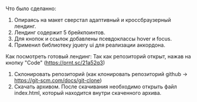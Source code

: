 Что было сделанно:
1. Опираясь на макет сверстал адаптивный и кроссбраузерный лендинг.
2. Лендинг содержит 5 брейкпоинтов.
3. Для кнопок и ссылок добавлены псевдоклассы hover и focus.
4. Применил библиотеку jquery ui для реализации аккордона.

Как посмотреть готовый лендинг:
Так как репозиторий открыт, нажав на кнопку "Code" (https://prnt.sc/21a52q3) 
1. Склонировать репозиторий (как клонировать репозиторий github -> https://git-scm.com/docs/git-clone)
2. Скачать архивом. После скачивания необходимо открыть файл index.html, который находится внутри скаченного архива.
